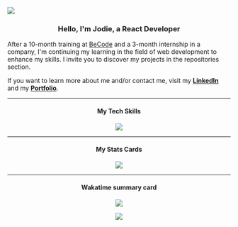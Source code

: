 ![](bannière.png)

<h3 align="center">Hello, I'm Jodie, a React Developer</h3>

After a 10-month training at [BeCode](https://becode.org/) and a 3-month internship in a company, I'm continuing my learning in the field of web development to enhance my skills. I invite you to discover my projects in the repositories section.

If you want to learn more about me and/or contact me, visit my **[LinkedIn](https://www.linkedin.com/in/jodieaddis/)** and my **[Portfolio]()**.

<hr>

<h4 align="center">My Tech Skills</h4>

<p align='center'>
    <img src="https://skillicons.dev/icons?i=figma,git,tailwind,js,ts,react,vite"/>
<hr>

<h4 align="center">My Stats Cards</h4>

<p align='center'>
<img src='https://github-readme-stats.vercel.app/api?username=JodieAddis&show_icons=true&theme=cobalt' al='Stats card of github'>
</p>
<hr>
<h4 align='center'>Wakatime summary card</h4>

<p align='center'>
<img src='https://wakatime.com/badge/user/900a61a0-25c8-4e4f-9d41-fdf5a89c520c.svg'>
</p>

<!-- <img src="https://github-readme-stats.vercel.app/api/top-langs/?username=JodieAddis&layout=compact&theme=cobalt&langs_count=10&hide_title=true&hide_border=true&include_all_commits=true&count_private=true" />  -->
<p align='center'>
<img src="https://github-readme-stats.vercel.app/api/wakatime?username=Jodie&hide_title=true&langs_count=5&theme=cobalt&hide_border=true">
</p>
